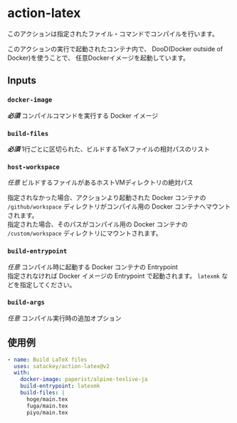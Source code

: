 # action-latex

このアクションは指定されたファイル・コマンドでコンパイルを行います。

このアクションの実行で起動されたコンテナ内で、
DooD(Docker outside of Docker)を使うことで、
任意Dockerイメージを起動しています。

## Inputs

### `docker-image`

_**必須**_ コンパイルコマンドを実行する Docker イメージ

### `build-files`

_**必須**_ 1行ごとに区切られた、ビルドするTeXファイルの相対パスのリスト

### `host-workspace`

_任意_ ビルドするファイルがあるホストVMディレクトリの絶対パス

指定されなかった場合、アクションより起動された Docker コンテナの `/github/workspace` ディレクトリがコンパイル用の Docker コンテナへマウントされます。  
指定された場合、そのパスがコンパイル用の Docker コンテナの `/custom/workspace` ディレクトリにマウントされます。

### `build-entrypoint`

_任意_ コンパイル時に起動する Docker コンテナの Entrypoint  
指定されなければ Docker イメージの Entrypoint で起動されます。
`latexmk` などを指定してください。

### `build-args`

_任意_ コンパイル実行時の追加オプション

## 使用例

```yaml
- name: Build LaTeX files
  uses: satackey/action-latex@v2
  with:
    docker-image: paperist/alpine-texlive-ja
    build-entrypoint: latexmk
    build-files: |
      hoge/main.tex
      fuga/main.tex
      piyo/main.tex
```
